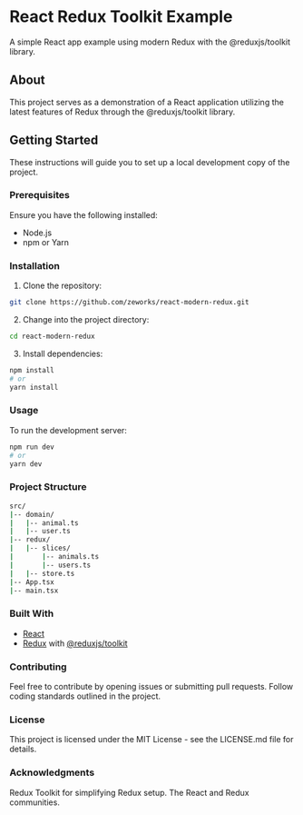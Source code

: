 # React Redux Toolkit Example

A simple React app example using modern Redux with the @reduxjs/toolkit library.

## About

This project serves as a demonstration of a React application utilizing the latest features of Redux through the @reduxjs/toolkit library.

## Getting Started

These instructions will guide you to set up a local development copy of the project.

### Prerequisites

Ensure you have the following installed:

- Node.js
- npm or Yarn

### Installation

1. Clone the repository:

  ```bash 
  git clone https://github.com/zeworks/react-modern-redux.git
  ```

2. Change into the project directory:

```bash 
cd react-modern-redux
```

3. Install dependencies:
```bash 
npm install
# or
yarn install
```

### Usage
To run the development server:
```bash 
npm run dev
# or
yarn dev
```

### Project Structure
```bash 
src/
|-- domain/
|   |-- animal.ts
|   |-- user.ts
|-- redux/
|   |-- slices/
|       |-- animals.ts
|       |-- users.ts
|   |-- store.ts
|-- App.tsx
|-- main.tsx
```

### Built With
- [React](https://reactjs.org/)
- [Redux](https://redux.js.org/) with [@reduxjs/toolkit](https://redux-toolkit.js.org/)

### Contributing
Feel free to contribute by opening issues or submitting pull requests. Follow coding standards outlined in the project.

### License
This project is licensed under the MIT License - see the LICENSE.md file for details.

### Acknowledgments
Redux Toolkit for simplifying Redux setup.
The React and Redux communities.
